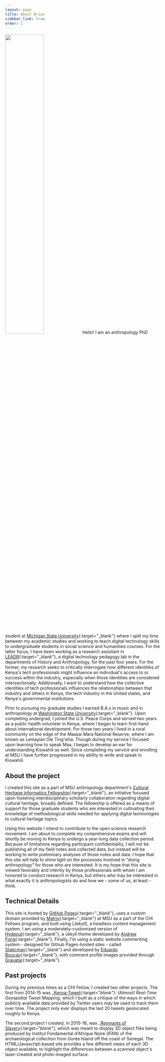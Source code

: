 ```yaml
---
layout: page
title: About Brian
sidebar_link: true
order: 1
---
```


<img class="left" src="{{ site.baseurl }}/assets/img/geyer-profile.jpg" width="50%" />Hello! I am an anthropology PhD student at [Michigan State University](https://msu.edu){:target="_blank"} where I split my time between my academic studies and working to teach digital technology skills to undergraduate students in social science and humanities courses. For the latter focus, I have been working as a research assistant in [LEADR](http://leadr.msu.edu){:target="_blank"}, a digital technology pedagogy lab in the departments of History and Anthropology, for the past four years. For the former, my research seeks to critically interrogate how different identities of Kenya's tech professionals might influence an individual's access to or success within the industry, especially when those identities are considered intersectionally. Additionally, I want to understand how the collective identities of tech professionals influences the relationships between that industry and others in Kenya, the tech industry in the United states, and Kenya's governmental institutions.

Prior to pursuing my graduate studies I earned B.A.s in music and in anthropology at [Washington State University](https://wsu.edu){:target="_blank"}. Upon completing undergrad, I joined the U.S. Peace Corps and served two years as a public health volunteer in Kenya, where I began to learn first-hand about international development. For those two years I lived in a rural community on the edge of the Maasai Mara National Reserve, where I am known as Lemayian Ole Ting'isha. Though during my service I focused upon learning how to speak Maa, I began to develop an ear for understanding Kiswahili as well. Since completing my service and enrolling at MSU I have further progressed in my ability to write and speak in Kiswahili.

## About the project

I created this site as a part of MSU anthropology department's [Cultural Heritage Informatics Fellowship](http://chi.anthropology.msu.edu){:target="_blank"}, an initiative focused upon fostering interdisciplinary scholarly collaboration regarding digital cultural heritage, broadly defined. The fellowship is offered as a means of support for those graduate students who are interested in cultivating their knowledge of methodological skills needed for applying digital technologies to cultural heritage topics.

Using this website I intend to contribute to the open science research movement. I am about to complete my comprehensive exams and will shortly be moving to Kenya to undergo a year-long data collection period. Because of limitations regarding participant confidentiality, I will _not_ be publishing all of my field notes and collected data, but instead will be working to write preliminary analyses of those notes and data. I hope that this site will help to shine light on the processes involved in "doing anthropology" for those who are interested. It is my hope that this site is viewed favorably and intently by those professionals with whom I am honored to conduct research in Kenya, but others who may be interested in what exactly it is anthropologists do and how we - some of us, at least - think.

## Technical Details

This site is hosted by [GitHub Pages](https://pages.github.com){:target="_blank"}, uses a custom domain provided by [Matrix](http://www.matrix.msu.edu){:target="_blank"} at MSU as a part of the CHI Fellows program, and built using [Jekyll], a headless content management system. I am using a moderately-customized version of [Hydeout](https://fongandrew.github.io/hydeout){:target="_blank"}, a Jekyll theme developed by [Andrew Fong](https://www.andrewfong.com/){:target="_blank"}. Finally, I'm using a static website commenting system - designed for Github Pages-hosted sites - called [Staticman](https://staticman.net){:target="_blank"} and developed by [Eduardo Bouças](https://eduardoboucas.com){:target="_blank"}, with comment profile images provided through [Gravatar](https://gravatar.com){:target="_blank"}.

## Past projects

During my previous times as a CHI Fellow, I created two other projects. The first from 2014-15 was _[Kenya-Tweet](http://kenya-tweet.matrix.msu.edu){:target="_blank"}: (Almost) Real-Time Geospatial Tweet Mapping_, which I built as a critique of the ways in which publicly available data provided by Twitter users may be used to track them over time. The project only ever displays the last 20 tweets geolocated roughly to Kenya.

The second project I created, in 2015-16, was _[Remnants of Slavery](http://remnantsofslavery.matrix.msu.edu){:target="_blank"}_, which was meant to display 3D object files being produced by Institut Fondamental d'Afrique Noire (IFAN) of the archaeological collection from Gorée Island off the coast of Senegal. The HTML/Javascript-based site provides a few different views of each 3D object available, to highlight the differences between a scanned object's laser-created and photo-imaged surface.